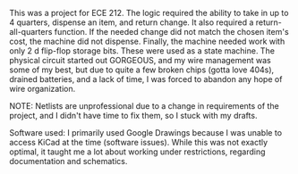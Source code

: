 This was a project for ECE 212.
The logic required the ability to take in up to 4 quarters, dispense an item, and return change.
It also required a return-all-quarters function.
If the needed change did not match the chosen item's cost, the machine did not dispense.
Finally, the machine needed work with only 2 d flip-flop storage bits. These were used as a state machine.
The physical circuit started out GORGEOUS, and my wire management was some of my best, 
but due to quite a few broken chips (gotta love 404s), drained batteries, and a lack of time, 
I was forced to abandon any hope of wire organization.

NOTE: Netlists are unprofessional due to a change in requirements of the project, and I didn't have time to fix them,
so I stuck with my drafts.

Software used: I primarily used Google Drawings because I was unable to access KiCad at the time (software issues).
While this was not exactly optimal, it taught me a lot about working under restrictions, regarding documentation and schematics.
